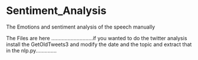 # Sentiment_Analysis
The Emotions and sentiment analysis of the speech manually 








The Files are here ............................if you wanted to do the twitter analysis install the 
GetOldTweets3      and modify the date and the topic and extract that in the nlp.py..............
